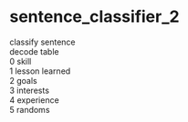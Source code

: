 # sentence_classifier_2 
classify sentence<br /> decode table<br /> 0	skill<br /> 1	lesson learned<br /> 2	goals<br /> 3	interests<br /> 4	experience<br /> 5	randoms<br />
